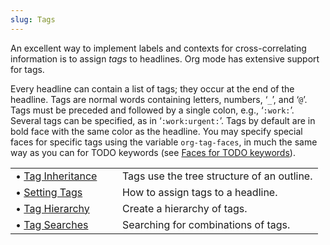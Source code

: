 ```yaml
---
slug: Tags
---
```


An excellent way to implement labels and contexts for cross-correlating information is to assign *tags* to headlines. Org mode has extensive support for tags.

Every headline can contain a list of tags; they occur at the end of the headline. Tags are normal words containing letters, numbers, ‘`_`’, and ‘`@`’. Tags must be preceded and followed by a single colon, e.g., ‘`:work:`’. Several tags can be specified, as in ‘`:work:urgent:`’. Tags by default are in bold face with the same color as the headline. You may specify special faces for specific tags using the variable `org-tag-faces`, in much the same way as you can for TODO keywords (see [Faces for TODO keywords](/docs/org/Faces-for-TODO-keywords)).

|                                                |    |                                            |
| :--------------------------------------------- | -- | :----------------------------------------- |
| • [Tag Inheritance](/docs/org/Tag-Inheritance) |    | Tags use the tree structure of an outline. |
| • [Setting Tags](/docs/org/Setting-Tags)       |    | How to assign tags to a headline.          |
| • [Tag Hierarchy](/docs/org/Tag-Hierarchy)     |    | Create a hierarchy of tags.                |
| • [Tag Searches](/docs/org/Tag-Searches)       |    | Searching for combinations of tags.        |
